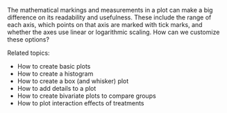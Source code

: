 
The mathematical markings and measurements in a plot can make a big difference on its readability and usefulness.  These include the range of each axis, which points on that axis are marked with tick marks, and whether the axes use linear or logarithmic scaling.  How can we customize these options?

Related topics:

* How to create basic plots
* How to create a histogram
* How to create a box (and whisker) plot
* How to add details to a plot
* How to create bivariate plots to compare groups
* How to plot interaction effects of treatments


